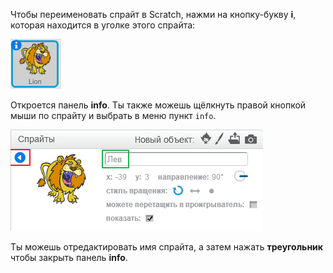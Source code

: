 Чтобы переименовать спрайт в Scratch, нажми на кнопку-букву **i**, которая находится в уголке этого спрайта:

![screenshot](images/rename-info.png)

Откроется панель **info**. Ты также можешь щёлкнуть правой кнопкой мыши по спрайту и выбрать в меню пункт `info`.

![screenshot](images/rename-change.png)

Ты можешь отредактировать имя спрайта, а затем нажать **треугольник** чтобы закрыть панель **info**.